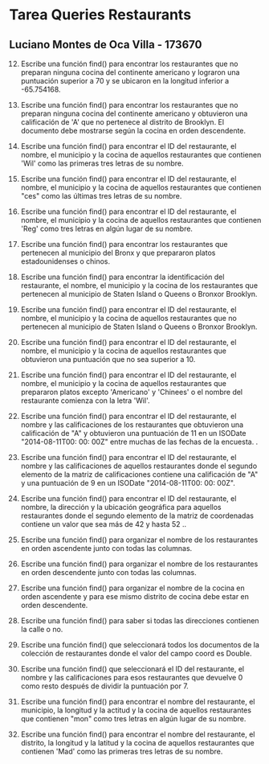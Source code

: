 # Tarea Queries Restaurants

## Luciano Montes de Oca Villa - 173670

12. Escribe una función find() para encontrar los restaurantes que no preparan ninguna cocina del continente americano y lograron una puntuación superior a 70 y se ubicaron en la longitud inferior a -65.754168.
> 

13. Escribe una función find() para encontrar los restaurantes que no preparan ninguna cocina del continente americano y obtuvieron una calificación de 'A' que no pertenece al distrito de Brooklyn. El documento debe mostrarse según la cocina en orden descendente.
>

14. Escribe una función find() para encontrar el ID del restaurante, el nombre, el municipio y la cocina de aquellos restaurantes que contienen 'Wil' como las primeras tres letras de su nombre.
>

15. Escribe una función find() para encontrar el ID del restaurante, el nombre, el municipio y la cocina de aquellos restaurantes que contienen "ces" como las últimas tres letras de su nombre.
>

16. Escribe una función find() para encontrar el ID del restaurante, el nombre, el municipio y la cocina de aquellos restaurantes que contienen 'Reg' como tres letras en algún lugar de su nombre.
>

17. Escribe una función find() para encontrar los restaurantes que pertenecen al municipio del Bronx y que prepararon platos estadounidenses o chinos.
>

18. Escribe una función find() para encontrar la identificación del restaurante, el nombre, el municipio y la cocina de los restaurantes que pertenecen al municipio de Staten Island o Queens o Bronxor Brooklyn.
>

19. Escribe una función find() para encontrar el ID del restaurante, el nombre, el municipio y la cocina de aquellos restaurantes que no pertenecen al municipio de Staten Island o Queens o Bronxor Brooklyn.
>

20. Escribe una función find() para encontrar el ID del restaurante, el nombre, el municipio y la cocina de aquellos restaurantes que obtuvieron una puntuación que no sea superior a 10.
>

21. Escribe una función find() para encontrar el ID del restaurante, el nombre, el municipio y la cocina de aquellos restaurantes que prepararon platos excepto 'Americano' y 'Chinees' o el nombre del restaurante comienza con la letra 'Wil'.
>

22. Escribe una función find() para encontrar el ID del restaurante, el nombre y las calificaciones de los restaurantes que obtuvieron una calificación de "A" y obtuvieron una puntuación de 11 en un ISODate "2014-08-11T00: 00: 00Z" entre muchas de las fechas de la encuesta. .
>

23. Escribe una función find() para encontrar el ID del restaurante, el nombre y las calificaciones de aquellos restaurantes donde el segundo elemento de la matriz de calificaciones contiene una calificación de "A" y una puntuación de 9 en un ISODate "2014-08-11T00: 00: 00Z".
>

24. Escribe una función find() para encontrar el ID del restaurante, el nombre, la dirección y la ubicación geográfica para aquellos restaurantes donde el segundo elemento de la matriz de coordenadas contiene un valor que sea más de 42 y hasta 52 ..
>

25. Escribe una función find() para organizar el nombre de los restaurantes en orden ascendente junto con todas las columnas.
>

26. Escribe una función find() para organizar el nombre de los restaurantes en orden descendente junto con todas las columnas.
>

27. Escribe una función find() para organizar el nombre de la cocina en orden ascendente y para ese mismo distrito de cocina debe estar en orden descendente.
>

28. Escribe una función find() para saber si todas las direcciones contienen la calle o no.
>

29. Escribe una función find() que seleccionará todos los documentos de la colección de restaurantes donde el valor del campo coord es Double.
>

30. Escribe una función find() que seleccionará el ID del restaurante, el nombre y las calificaciones para esos restaurantes que devuelve 0 como resto después de dividir la puntuación por 7.
>

31. Escribe una función find() para encontrar el nombre del restaurante, el municipio, la longitud y la actitud y la cocina de aquellos restaurantes que contienen "mon" como tres letras en algún lugar de su nombre.
>

32. Escribe una función find() para encontrar el nombre del restaurante, el distrito, la longitud y la latitud y la cocina de aquellos restaurantes que contienen 'Mad' como las primeras tres letras de su nombre.
>
